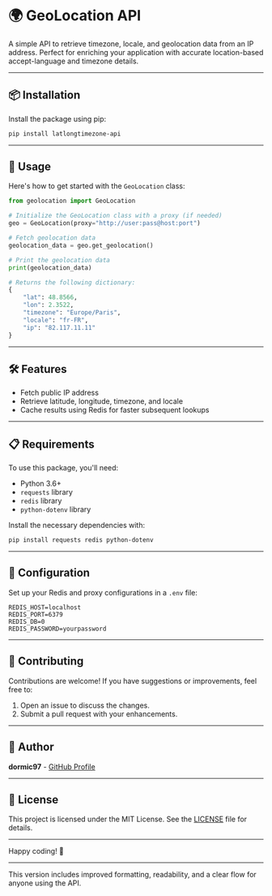 # 🌍 GeoLocation API

A simple API to retrieve timezone, locale, and geolocation data from an IP address. Perfect for enriching your application with accurate location-based accept-language and timezone details.

---

## 📦 Installation

Install the package using pip:

```bash
pip install latlongtimezone-api
```

---

## 🚀 Usage

Here's how to get started with the `GeoLocation` class:

```python
from geolocation import GeoLocation

# Initialize the GeoLocation class with a proxy (if needed)
geo = GeoLocation(proxy="http://user:pass@host:port")

# Fetch geolocation data
geolocation_data = geo.get_geolocation()

# Print the geolocation data
print(geolocation_data)

# Returns the following dictionary:
{
    "lat": 48.8566,
    "lon": 2.3522,
    "timezone": "Europe/Paris",
    "locale": "fr-FR",
    "ip": "82.117.11.11"
}

```

---

## 🛠️ Features

- Fetch public IP address
- Retrieve latitude, longitude, timezone, and locale
- Cache results using Redis for faster subsequent lookups

---

## 📋 Requirements

To use this package, you'll need:

- Python 3.6+
- `requests` library
- `redis` library
- `python-dotenv` library

Install the necessary dependencies with:

```bash
pip install requests redis python-dotenv
```

---

## 🔧 Configuration

Set up your Redis and proxy configurations in a `.env` file:

```plaintext
REDIS_HOST=localhost
REDIS_PORT=6379
REDIS_DB=0
REDIS_PASSWORD=yourpassword
```

---

## 🌟 Contributing

Contributions are welcome! If you have suggestions or improvements, feel free to:

1. Open an issue to discuss the changes.
2. Submit a pull request with your enhancements.

---

## 👤 Author

**dormic97** - [GitHub Profile](https://github.com/pim97)

---

## 📝 License

This project is licensed under the MIT License. See the [LICENSE](LICENSE) file for details.

---

Happy coding! 🎉

---

This version includes improved formatting, readability, and a clear flow for anyone using the API.